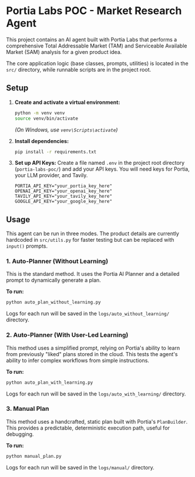 # Portia Labs POC - Market Research Agent

This project contains an AI agent built with Portia Labs that performs a comprehensive Total Addressable Market (TAM) and Serviceable Available Market (SAM) analysis for a given product idea.

The core application logic (base classes, prompts, utilities) is located in the `src/` directory, while runnable scripts are in the project root.

## Setup

1.  **Create and activate a virtual environment:**
    ```bash
    python -m venv venv
    source venv/bin/activate
    ```
    *(On Windows, use `venv\Scripts\activate`)*

2.  **Install dependencies:**
    ```bash
    pip install -r requirements.txt
    ```

3.  **Set up API Keys:**
    Create a file named `.env` in the project root directory (`portia-labs-poc/`) and add your API keys. You will need keys for Portia, your LLM provider, and Tavily.

    ```
    PORTIA_API_KEY="your_portia_key_here"
    OPENAI_API_KEY="your_openai_key_here"
    TAVILY_API_KEY="your_tavily_key_here"
    GOOGLE_API_KEY="your_google_key_here"
    ```

## Usage

This agent can be run in three modes. The product details are currently hardcoded in `src/utils.py` for faster testing but can be replaced with `input()` prompts.

### 1. Auto-Planner (Without Learning)
This is the standard method. It uses the Portia AI Planner and a detailed prompt to dynamically generate a plan.

**To run:**
```bash
python auto_plan_without_learning.py
```
Logs for each run will be saved in the `logs/auto_without_learning/` directory.

### 2. Auto-Planner (With User-Led Learning)
This method uses a simplified prompt, relying on Portia's ability to learn from previously "liked" plans stored in the cloud. This tests the agent's ability to infer complex workflows from simple instructions.

**To run:**
```bash
python auto_plan_with_learning.py
```
Logs for each run will be saved in the `logs/auto_with_learning/` directory.

### 3. Manual Plan
This method uses a handcrafted, static plan built with Portia's `PlanBuilder`. This provides a predictable, deterministic execution path, useful for debugging.

**To run:**
```bash
python manual_plan.py
```
Logs for each run will be saved in the `logs/manual/` directory.
